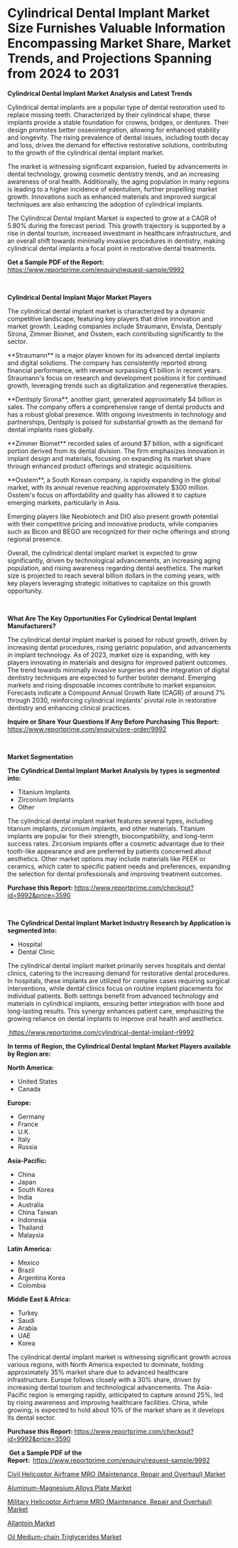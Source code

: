 <p><h1>Cylindrical Dental Implant Market Size Furnishes Valuable Information Encompassing Market Share, Market Trends, and Projections Spanning from 2024 to 2031</h1></p><p><strong>Cylindrical Dental Implant Market Analysis and Latest Trends</strong></p>
<p><p>Cylindrical dental implants are a popular type of dental restoration used to replace missing teeth. Characterized by their cylindrical shape, these implants provide a stable foundation for crowns, bridges, or dentures. Their design promotes better osseointegration, allowing for enhanced stability and longevity. The rising prevalence of dental issues, including tooth decay and loss, drives the demand for effective restorative solutions, contributing to the growth of the cylindrical dental implant market.</p><p>The market is witnessing significant expansion, fueled by advancements in dental technology, growing cosmetic dentistry trends, and an increasing awareness of oral health. Additionally, the aging population in many regions is leading to a higher incidence of edentulism, further propelling market growth. Innovations such as enhanced materials and improved surgical techniques are also enhancing the adoption of cylindrical implants.</p><p>The Cylindrical Dental Implant Market is expected to grow at a CAGR of 5.80% during the forecast period. This growth trajectory is supported by a rise in dental tourism, increased investment in healthcare infrastructure, and an overall shift towards minimally invasive procedures in dentistry, making cylindrical dental implants a focal point in restorative dental treatments.</p></p>
<p><strong>Get a Sample PDF of the Report:&nbsp;</strong> <a href="https://www.reportprime.com/enquiry/request-sample/9992">https://www.reportprime.com/enquiry/request-sample/9992</a></p>
<p>&nbsp;</p>
<p><strong>Cylindrical Dental Implant Major Market Players</strong></p>
<p><p>The cylindrical dental implant market is characterized by a dynamic competitive landscape, featuring key players that drive innovation and market growth. Leading companies include Straumann, Envista, Dentsply Sirona, Zimmer Biomet, and Osstem, each contributing significantly to the sector.</p><p>**Straumann** is a major player known for its advanced dental implants and digital solutions. The company has consistently reported strong financial performance, with revenue surpassing €1 billion in recent years. Straumann's focus on research and development positions it for continued growth, leveraging trends such as digitalization and regenerative therapies.</p><p>**Dentsply Sirona**, another giant, generated approximately $4 billion in sales. The company offers a comprehensive range of dental products and has a robust global presence. With ongoing investments in technology and partnerships, Dentsply is poised for substantial growth as the demand for dental implants rises globally.</p><p>**Zimmer Biomet** recorded sales of around $7 billion, with a significant portion derived from its dental division. The firm emphasizes innovation in implant design and materials, focusing on expanding its market share through enhanced product offerings and strategic acquisitions.</p><p>**Osstem**, a South Korean company, is rapidly expanding in the global market, with its annual revenue reaching approximately $300 million. Osstem's focus on affordability and quality has allowed it to capture emerging markets, particularly in Asia.</p><p>Emerging players like Neobiotech and DIO also present growth potential with their competitive pricing and innovative products, while companies such as Bicon and BEGO are recognized for their niche offerings and strong regional presence.</p><p>Overall, the cylindrical dental implant market is expected to grow significantly, driven by technological advancements, an increasing aging population, and rising awareness regarding dental aesthetics. The market size is projected to reach several billion dollars in the coming years, with key players leveraging strategic initiatives to capitalize on this growth opportunity.</p></p>
<p>&nbsp;</p>
<p><strong>What Are The Key Opportunities For Cylindrical Dental Implant Manufacturers?</strong></p>
<p><p>The cylindrical dental implant market is poised for robust growth, driven by increasing dental procedures, rising geriatric population, and advancements in implant technology. As of 2023, market size is expanding, with key players innovating in materials and designs for improved patient outcomes. The trend towards minimally invasive surgeries and the integration of digital dentistry techniques are expected to further bolster demand. Emerging markets and rising disposable incomes contribute to market expansion. Forecasts indicate a Compound Annual Growth Rate (CAGR) of around 7% through 2030, reinforcing cylindrical implants' pivotal role in restorative dentistry and enhancing clinical practices.</p></p>
<p><strong>Inquire or Share Your Questions If Any Before Purchasing This Report:</strong> <a href="https://www.reportprime.com/enquiry/pre-order/9992">https://www.reportprime.com/enquiry/pre-order/9992</a></p>
<p>&nbsp;</p>
<p><strong>Market Segmentation</strong></p>
<p><strong>The Cylindrical Dental Implant Market Analysis by types is segmented into:</strong></p>
<p><ul><li>Titanium Implants</li><li>Zirconium Implants</li><li>Other</li></ul></p>
<p><p>The cylindrical dental implant market features several types, including titanium implants, zirconium implants, and other materials. Titanium implants are popular for their strength, biocompatibility, and long-term success rates. Zirconium implants offer a cosmetic advantage due to their tooth-like appearance and are preferred by patients concerned about aesthetics. Other market options may include materials like PEEK or ceramics, which cater to specific patient needs and preferences, expanding the selection for dental professionals and improving treatment outcomes.</p></p>
<p><strong>Purchase this Report:&nbsp;</strong><a href="https://www.reportprime.com/checkout?id=9992&price=3590">https://www.reportprime.com/checkout?id=9992&price=3590</a></p>
<p>&nbsp;</p>
<p><strong>The Cylindrical Dental Implant Market Industry Research by Application is segmented into:</strong></p>
<p><ul><li>Hospital</li><li>Dental Clinic</li></ul></p>
<p><p>The cylindrical dental implant market primarily serves hospitals and dental clinics, catering to the increasing demand for restorative dental procedures. In hospitals, these implants are utilized for complex cases requiring surgical interventions, while dental clinics focus on routine implant placements for individual patients. Both settings benefit from advanced technology and materials in cylindrical implants, ensuring better integration with bone and long-lasting results. This synergy enhances patient care, emphasizing the growing reliance on dental implants to improve oral health and aesthetics.</p></p>
<p><a href="https://www.reportprime.com/cylindrical-dental-implant-r9992">&nbsp;https://www.reportprime.com/cylindrical-dental-implant-r9992</a></p>
<p><strong>In terms of Region, the Cylindrical Dental Implant Market Players available by Region are:</strong></p>
<p>
    <p> <strong> North America: </strong>
        <ul>
            <li>United States</li>
            <li>Canada</li>
        </ul>
        </p> 
    <p> <strong> Europe: </strong>
        <ul>
            <li>Germany</li>
            <li>France</li>
            <li>U.K.</li>
            <li>Italy</li>
            <li>Russia</li>
        </ul>
        </p> 
    <p> <strong> Asia-Pacific: </strong>
        <ul>
            <li>China</li>
            <li>Japan</li>
            <li>South Korea</li>
            <li>India</li>
            <li>Australia</li>
            <li>China Taiwan</li>
            <li>Indonesia</li>
            <li>Thailand</li>
            <li>Malaysia</li>
        </ul>
        </p> 
    <p> <strong> Latin America: </strong>
        <ul>
            <li>Mexico</li>
            <li>Brazil</li>
            <li>Argentina Korea</li>
            <li>Colombia</li>
        </ul>
        </p> 
    <p> <strong> Middle East & Africa: </strong>
        <ul>
            <li>Turkey</li>
            <li>Saudi</li>
            <li>Arabia</li>
            <li>UAE</li>
            <li>Korea</li>
        </ul>
    </p>
    </p>
<p><p>The cylindrical dental implant market is witnessing significant growth across various regions, with North America expected to dominate, holding approximately 35% market share due to advanced healthcare infrastructure. Europe follows closely with a 30% share, driven by increasing dental tourism and technological advancements. The Asia-Pacific region is emerging rapidly, anticipated to capture around 25%, led by rising awareness and improving healthcare facilities. China, while growing, is expected to hold about 10% of the market share as it develops its dental sector.</p></p>
<p><strong>Purchase this Report: </strong><a href="https://www.reportprime.com/checkout?id=9992&price=3590">https://www.reportprime.com/checkout?id=9992&price=3590</a></p>
<p>&nbsp;<strong>Get a Sample PDF of the Report:&nbsp;&nbsp;</strong><a href="https://www.reportprime.com/enquiry/request-sample/9992">https://www.reportprime.com/enquiry/request-sample/9992</a></p>
<p><strong></strong></p>
<p><p><a href="https://issuu.com/reportprime-2/docs/civil-helicoptor-airframe-mro-maint_29c555452447fc">Civil Helicoptor Airframe MRO (Maintenance, Repair and Overhaul) Market</a></p><p><a href="https://medium.com/@carint3krolak/the-comprehensive-aluminum-magnesium-alloys-plate-market-research-report-is-essential-for-774c7cf8e8b9">Aluminum-Magnesium Alloys Plate Market</a></p><p><a href="https://issuu.com/reportprime-2/docs/military-helicoptor-airframe-mro-ma_02e2a354225268">Military Helicoptor Airframe MRO (Maintenance, Repair and Overhaul) Market</a></p><p><a href="https://www.linkedin.com/pulse/allantoin-market-overview-regional-outlook-competitive-spk0c?trackingId=mYmUEgY9TFOLRIyvRAKv2A%3D%3D">Allantoin Market</a></p><p><a href="https://medium.com/@carint3krolak/the-oil-medium-chain-triglycerides-market-is-experiencing-higher-than-anticipated-demand-995bc624925b">Oil Medium-chain Triglycerides Market</a></p></p>